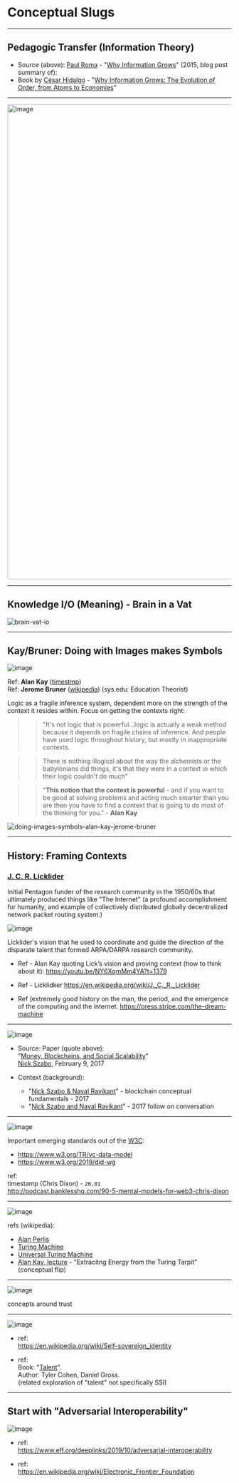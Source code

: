 # Conceptual Slugs



---

## Pedagogic Transfer (Information Theory)



- Source (above): [Paul Roma](https://en.wikipedia.org/wiki/Paul_Romer) - "[Why Information Grows](https://paulromer.net/why-information-grows/)" (2015, blog post summary of):
- Book by [César Hidalgo](https://en.wikipedia.org/wiki/C%C3%A9sar_Hidalgo) - "[Why Information Grows: The Evolution of Order, from Atoms to Economies](https://www.amazon.com/Why-Information-Grows-Evolution-Economies-ebook/dp/B00TT1VLAO/ref=tmm_kin_swatch_0?_encoding=UTF8&qid=&sr=)" 


---

<img width="1065" alt="image" src="https://user-images.githubusercontent.com/185555/196008133-d0ba040b-3cbf-4102-9622-a76f81d726b9.png">



---

## Knowledge I/O (Meaning) - Brain in a Vat

![brain-vat-io](https://user-images.githubusercontent.com/185555/196007712-0d5f7dce-e9da-4d0a-b4b1-2b30ce0c0fb8.png)



---

## Kay/Bruner: Doing with Images makes Symbols


![image](https://user-images.githubusercontent.com/185555/195513880-7edf14f6-a70f-42fd-ba85-c08a873c559f.png)

Ref: **Alan Kay** ([timestmp](https://www.youtube.com/watch?v=Ud8WRAdihPg&t=24s))  
Ref: **Jerome Bruner** ([wikipedia](https://en.wikipedia.org/wiki/Jerome_Bruner)) (sys.edu: Education Theorist)

Logic as a fragile inference system, dependent more on the strength of the context it resides within.
Focus on getting the contexts right:

>> "It's not logic that is powerful...logic is actually a weak method because it depends on fragile chains of inference.  And people have used logic throughout history, but mostly in inappropriate contexts. 

>> There is nothing illogical about the way the alchemists or the babylonians did things, it's that they were in a context in which their logic couldn't do much"

>> "**This notion that the context is powerful** - and if you want to be good at solving problems and acting much smarter than you are then you have to find a context that is going to do most of the thinking for you." - **Alan Kay**

![doing-images-symbols-alan-kay-jerome-bruner](https://user-images.githubusercontent.com/185555/196007675-59e4f989-2fed-465a-a942-00888f969944.png)




---

## History: Framing Contexts

### [J. C. R. Licklider](https://en.wikipedia.org/wiki/J._C._R._Licklider#Psychoacoustics)
Initial Pentagon funder of the research community in the 1950/60s that ultimately produced things like "The Internet" (a profound accomplishment for humanity, and example of collectively distributed globally decentralized network packet routing system.)

<!-- Field of study: [Psychoacoustics](https://en.wikipedia.org/wiki/Psychoacoustics) -->



![image](https://user-images.githubusercontent.com/185555/194683375-de45b650-20ef-4b60-9366-8a4d3cdf7728.png)

Licklider's vision that he used to  coordinate and guide the direction of the disparate talent that formed  ARPA/DARPA research community.

- Ref - Alan Kay quoting Lick’s vision and proving context (how to think about it):
https://youtu.be/NY6XqmMm4YA?t=1379

- Ref - Licklidker
https://en.wikipedia.org/wiki/J._C._R._Licklider

- Ref (extremely good history on the man, the period, and the emergence of the computing and the internet.
https://press.stripe.com/the-dream-machine

---

![image](https://user-images.githubusercontent.com/185555/194683531-67fd2071-2094-4ede-be79-d33ff642000b.png)

- Source: Paper (quote above):  
  "[Money, Blockchains, and Social Scalability](https://nakamotoinstitute.org/money-blockchains-and-social-scalability)"  
[Nick Szabo](https://en.wikipedia.org/wiki/Nick_Szabo), February 9, 2017

- Context (background):
  - "[Nick Szabo & Naval Ravikant](https://www.youtube.com/watch?v=IykYU9Cfty0)" - blockchain conceptual fundamentals - 2017
  - "[Nick Szabo and Naval Ravikant](https://www.youtube.com/watch?v=OP8WbEMEg-A)" - 2017 follow on conversation

---

![image](https://user-images.githubusercontent.com/185555/190883023-a2750977-7295-4a40-a6b3-d7ed7e772935.png)

  

Important emerging standards out of the [W3C](https://en.wikipedia.org/wiki/World_Wide_Web_Consortium):
- https://www.w3.org/TR/vc-data-model
- https://www.w3.org/2019/did-wg


ref:  
timestamp (Chris Dixon) - `26.01`  
http://podcast.banklesshq.com/90-5-mental-models-for-web3-chris-dixon

---

![image](https://user-images.githubusercontent.com/185555/190882816-5f779561-d6af-479e-bd70-626613e1d6f5.png)

refs (wikipedia):
- [Alan Perlis](https://en.wikipedia.org/wiki/Alan_Perlis)
- [Turing Machine](https://en.wikipedia.org/wiki/Turing_machine)
- [Universal Turing Machine](https://en.wikipedia.org/wiki/Universal_Turing_machine)
- [Alan Kay, lecture](https://www.youtube.com/watch?v=Vt8jyPqsmxE&list=PLAMq8HJFHrMQ3wvPHaw97QoKbFAzkDHT0&index=45&t=4s) - "Extracitng Energy from the Turing Tarpit" (conceptual flip)

---


![image](https://user-images.githubusercontent.com/185555/190882892-78c83fab-cb96-4b22-8ff6-ab5ffd4e6336.png)

concepts around trust

---


![image](https://user-images.githubusercontent.com/185555/190882920-6d0192e9-eec1-47e2-bf44-fc5ab0fa3920.png)

- ref:  
  https://en.wikipedia.org/wiki/Self-sovereign_identity

- ref:  
  Book: "[Talent](https://www.amazon.com/Talent-Identify-Energizers-Creatives-Winners-ebook/dp/B08R2KNYVX)".  
  Author: Tyler Cohen, Daniel Gross.  
  (related exploration of "talent" not specifically SSI)  


---

## Start with "Adversarial Interoperability"

![image](https://user-images.githubusercontent.com/185555/190882998-90d020ee-b951-4ea8-a5ed-afe0a154c375.png)

- ref:  
  https://www.eff.org/deeplinks/2019/10/adversarial-interoperability

- ref:  
  https://en.wikipedia.org/wiki/Electronic_Frontier_Foundation
  
  


